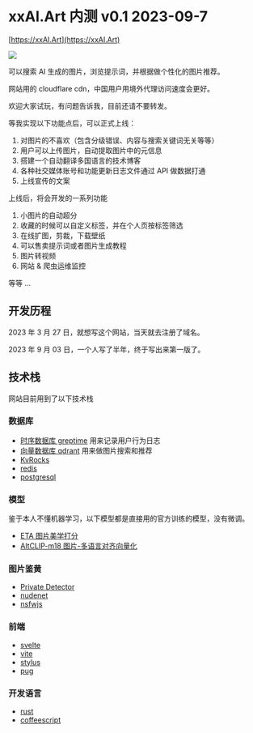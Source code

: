 # xxAI.Art 内测 v0.1 2023-09-7

[https://xxAI.Art](https://xxAI.Art)

![](https://i-01.eu.org/2023/09/xw0hXTH.webp)

可以搜索 AI 生成的图片，浏览提示词，并根据做个性化的图片推荐。

网站用的 cloudflare cdn，中国用户用境外代理访问速度会更好。

欢迎大家试玩，有问题告诉我，目前还请不要转发。

等我实现以下功能点后，可以正式上线：

1. 对图片的不喜欢（包含分级错误、内容与搜索关键词无关等等）
2. 用户可以上传图片，自动提取图片中的元信息
3. 搭建一个自动翻译多国语言的技术博客
4. 各种社交媒体账号和功能更新日志文件通过 API 做数据打通
5. 上线宣传的文案

上线后，将会开发的一系列功能

1. 小图片的自动超分
2. 收藏的时候可以自定义标签，并在个人页按标签筛选
3. 在线扩图，剪裁，下载壁纸
4. 可以售卖提示词或者图片生成教程
5. 图片转视频
6. 网站 & 爬虫运维监控

等等 ...

## 开发历程

2023 年 3 月 27 日，就想写这个网站，当天就去注册了域名。

2023 年 9 月 03 日，一个人写了半年，终于写出来第一版了。

## 技术栈

网站目前用到了以下技术栈

### 数据库

* [时序数据库 greptime](https://greptime.com) 用来记录用户行为日志
* [向量数据库 qdrant](https://qdrant.tech) 用来做图片搜索和推荐
* [KvRocks](https://kvrocks.apache.org)
* [redis](https://redis.io)
* [postgresql](https://www.postgresql.org)

### 模型

鉴于本人不懂机器学习，以下模型都是直接用的官方训练的模型，没有微调。

* [ETA 图片美学打分](https://github.com/woshidandan/Image-Aesthetics-Assessment/blob/main/README_CN.md)
* [AltCLIP-m18 图片-多语言对齐向量化](https://github.com/FlagAI-Open/FlagAI/blob/master/examples/AltCLIP-m18/README.md)

### 图片鉴黄

* [Private Detector](https://github.com/bumble-tech/private-detector)
* [nudenet](https://github.com/vladmandic/nudenet)
* [nsfwjs](https://github.com/infinitered/nsfwjs)

### 前端

* [svelte](https://svelte.dev)
* [vite](https://vitejs.dev)
* [stylus](https://stylus-lang.com)
* [pug](https://pugjs.org)

### 开发语言

* [rust](https://www.rust-lang.org)
* [coffeescript](https://coffeescript.org)
